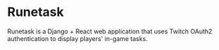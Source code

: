 # Runetask
Runetask is a Django + React web application that uses Twitch OAuth2 authentication to display players' in-game tasks.


